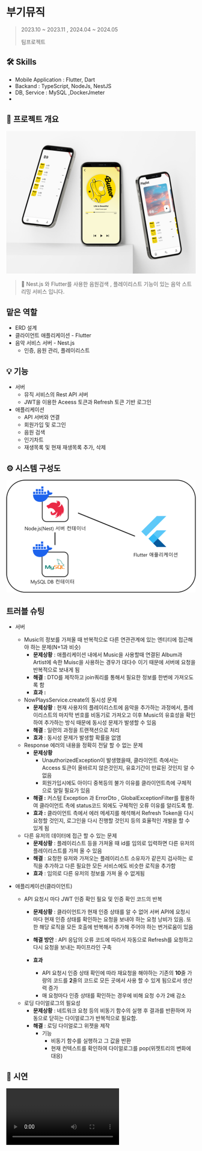 # 부기뮤직



> 2023.10 ~ 2023.11 , 2024.04 ~ 2024.05
>
> 팀프로젝트

## 🛠 Skills

- Mobile Application : Flutter, Dart 
- Backand : TypeScript, NodeJs, NestJS
- DB, Service : MySQL ,DockerJmeter
- 

## 🚗 프로젝트 개요

<img src="README.assets/iPhone_12_Pro_Mockups.png" alt="iPhone_12_Pro_Mockups" style="zoom:50%;" />

> 🎵 Nest.js 와 Flutter를 사용한 음원검색 , 플레이리스트 기능이 있는 음악 스트리밍 서비스 입니다.



## 맡은 역할

- ERD 설계
- 클라이언트 애플리케이션 - Flutter
- 음악 서비스 서버 - Nest.js
  - 인증, 음원 관리, 플레이리스트

## 💡 기능

- 서버
  - 뮤직 서비스의 Rest API 서버
  - JWT을 이용한 Aceess 토큰과 Refresh 토큰 기반 로그인
- 애플리케이션
  - API 서버와 연결
  - 회원가입 및 로그인
  - 음원 검색
  - 인기차트
  - 재생목록 및 현재 재생목록 추가, 삭제



## ⚙ 시스템 구성도

<img src="README.assets/Untitled.png" alt="Untitled" style="zoom:50%;" />





## 트러블 슈팅

- 서버
  - Music의 정보를 가져올 때 반복적으로 다른 연관관계에 있는 엔티티에 접근해야 하는 문제(N+1과 비슷)
    - **문제상황** : 애플리케이션 내에서 Music을 사용할때 연결된 Album과 Artist에 속한 Muisc을 사용하는 경우가 대다수 이기 때문에 서버에 요청을 반복적으로 보내게 됨
    - **해결** : DTO를 제작하고 join쿼리를 통해서 필요한 정보를 한번에 가져오도록 함
    - **효과 :**
  - NowPlaysService.create의 동시성 문제
    - **문제상황** : 현재 사용자의 플레이리스트에 음악을 추가하는 과정에서, 플레이리스트의 마지막 번호를 비동기로 가져오고 이후 Music의 유효성을 확인하여 추가하는 방식 때문에 동시성 문제가 발생할 수 있음
    - **해결** : 일련의 과정을 트랜잭션으로 처리
    - **효과** : 동시성 문제가 발생할 확률을 없앰
  - Response 에러의 내용을 정확히 전달 할 수 없는 문제
    - **문제상황**
      - UnauthorizedException이 발생했을때, 클라이언트 측에서는 Access 토큰이 올바르지 않은것인지, 유효기간이 만료된 것인지 알 수 없음
      - 회원가입시에도 아이디 중복등의 불가 이유를 클라이언트측에 구체적으로 알릴 필요가 있음
    - **해결 :** 커스텀 Exception 과 ErrorDto , GlobalExceptionFilter를 활용하여 클라이언트 측에 status코드 외에도 구체적인 오류 이유를 알리도록 함.
    - **효과 :** 클라이언트 측에서 에러 메세지를 해석해서 Refresh Token을 다시 요청할 것인지, 로그인을 다시 진행할 것인지 등의 효율적인 개발을 할 수 있게 됨
  - 다른 유저의 데이터에 접근 할 수 있는 문제
    - **문제상황** : 플레이리스트 등을 가져올 때 id를 임의로 입력하면 다른 유저의 플레이리스트를 가져 올 수 있음
    - **해결** : 요청한 유저와 가져오는 플레이리스트 소유자가 같은지 검사하는 로직을 추가하고 다른 필요한 모든 서비스에도 비슷한 로직을 추가함
    - **효과** : 임의로 다른 유저의 정보를 가져 올 수 없게됨

- 애플리케이션(클라이언트)
  - API 요청시 마다 JWT 인증 확인 필요 및 인증 확인 코드의 반복
    - **문제상황**  :  클라이언트가 현재 인증 상태를 알 수 없어 서버 API에 요청시 마다 현재 인증 상태를 확인하는 요청을 보내야 하는 요청 낭비가 있음. 또한 해당 로직을 모든 호출에 반복해서 추가해 주어야 하는 번거로움이 있음
    - **해결 방안** : API  응답의 오류 코드에 따라서 자동으로 Refresh를 요청하고 다시 요청을 보내는 파이프라인 구축

    - **효과**
      - API 요청시 인증 상태 확인에 따라 재요청을 해야하는 기존의 **10**줄 가량의 코드를 **2**줄의 코드로 모든 곳에서 사용 할 수 있게 됨으로서 생산력 증가
      - 매 요청마다 인증 상태를 확인하는 경우에 비해 요청 수가 2배 감소
  - 로딩 다이얼로그의 필요성
    - **문제상황**  : 네트워크 요청 등의 비동기 함수의 실행 후 결과를 반환하며 자동으로 닫히는 다이얼로그가 반복적으로 필요함.
    - **해결** : 로딩 다이얼로그 위젯을 제작
      - 기능
        - 비동기 함수를 실행하고 그 값을 반환
        - 현재 컨텍스트를 확인하여 다이얼로그를 pop(위젯트리의 변화에 대응)



## 🚗 시연



<video src="README.assets/play.gif"></video>
